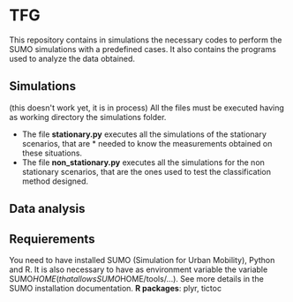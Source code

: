 # TFG
This repository contains in simulations the necessary codes to perform the SUMO simulations with a predefined cases.
It also contains the programs used to analyze the data obtained.

## Simulations
(this doesn't work yet, it is in process)
All the files must be executed having as working directory the simulations folder. 
* The file **stationary.py** executes all the simulations of the stationary scenarios, that are * needed to know the measurements obtained on these situations.
* The file **non_stationary.py** executes all the simulations for the non stationary scenarios, that are the ones used to test the classification method designed. 

## Data analysis


## Requierements
You need to have installed SUMO (Simulation for Urban Mobility), Python and R. 
It is also necessary to have as environment variable the variable SUMO$HOME (that allows SUMO$HOME/tools/...). See more details in the SUMO installation documentation.
**R packages**: plyr, tictoc

